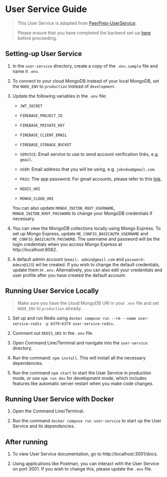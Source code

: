 # User Service Guide

> This User Service is adapted from [PeerPrep-UserService](https://github.com/CS3219-AY2425S1/PeerPrep-UserService/tree/main/user-service).

> Please ensure that you have completed the backend set-up [here](../README.md) before proceeding.

## Setting-up User Service

1. In the `user-service` directory, create a copy of the `.env.sample` file and name it `.env`.

2. To connect to your cloud MongoDB instead of your local MongoDB, set the `NODE_ENV` to `production` instead of `development`.

3. Update the following variables in the `.env` file:

   - `JWT_SECRET`

   - `FIREBASE_PROJECT_ID`

   - `FIREBASE_PRIVATE_KEY`

   - `FIREBASE_CLIENT_EMAIL`

   - `FIREBASE_STORAGE_BUCKET`

   - `SERVICE`: Email service to use to send account verification links, e.g. `gmail`.

   - `USER`: Email address that you will be using, e.g. `johndoe@gmail.com`.

   - `PASS`: The app password. For gmail accounts, please refer to this [link](https://support.google.com/accounts/answer/185833?hl=en).

   - `REDIS_URI`

   - `MONGO_CLOUD_URI`

   You can also update `MONGO_INITDB_ROOT_USERNAME`, `MONGO_INITDB_ROOT_PASSWORD` to change your MongoDB credentials if necessary.

4. You can view the MongoDB collections locally using Mongo Express. To set up Mongo Express, update `ME_CONFIG_BASICAUTH_USERNAME` and `ME_CONFIG_BASICAUTH_PASSWORD`. The username and password will be the login credentials when you access Mongo Express at http://localhost:8082.

5. A default admin account (`email: admin@gmail.com` and `password: Admin@123`) wil be created. If you wish to change the default credentials, update them in `.env`. Alternatively, you can also edit your credentials and user profile after you have created the default account.

## Running User Service Locally

> Make sure you have the cloud MongoDB URI in your `.env` file and set `NODE_ENV` to `production` already.

1. Set up and run Redis using `docker compose run --rm --name user-service-redis -p 6379:6379 user-service-redis`.

2. Comment out `REDIS_URI` in the `.env` file.

3. Open Command Line/Terminal and navigate into the `user-service` directory.

4. Run the command: `npm install`. This will install all the necessary dependencies.

5. Run the command `npm start` to start the User Service in production mode, or use `npm run dev` for development mode, which includes features like automatic server restart when you make code changes.

## Running User Service with Docker

1. Open the Command Line/Terminal.

2. Run the command `docker compose run user-service` to start up the User Service and its dependencies.

## After running

1. To view User Service documentation, go to http://localhost:3001/docs.

2. Using applications like Postman, you can interact with the User Service on port 3001. If you wish to change this, please update the `.env` file.

